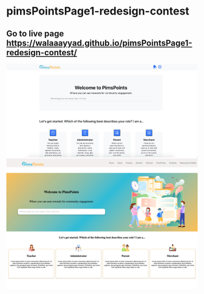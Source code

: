 # pimsPointsPage1-redesign-contest
 ## Go to live page  https://walaaayyad.github.io/pimsPointsPage1-redesign-contest/
<img src="./imgs/page1.png" alt="old page">
<img src="./imgs/new.png" alt="new page">